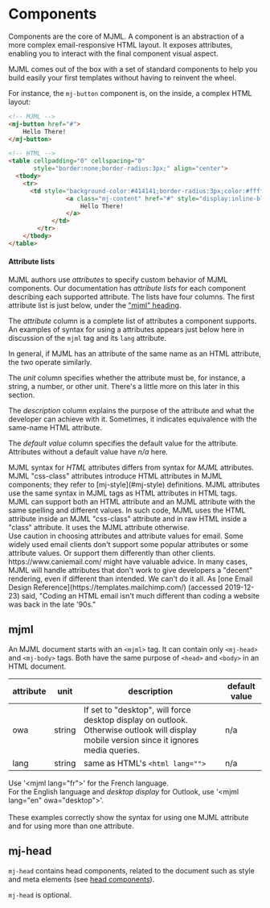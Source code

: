 # Components

Components are the core of MJML. A component is an abstraction of a more complex email-responsive HTML layout. It exposes attributes, enabling you to interact with the final component visual aspect.

MJML comes out of the box with a set of standard components to help you build easily your first templates without having to reinvent the wheel.

For instance, the `mj-button` component is, on the inside, a complex HTML layout:

``` html
<!-- MJML -->
<mj-button href="#">
    Hello There!
</mj-button>

<!-- HTML -->
<table cellpadding="0" cellspacing="0"
       style="border:none;border-radius:3px;" align="center">
  <tbody>
    <tr>
      <td style="background-color:#414141;border-radius:3px;color:#ffffff;cursor:auto;" align="center" valign="middle" bgcolor="#414141">
				<a class="mj-content" href="#" style="display:inline-block;text-decoration:none;background-color:#414141;border:1px solid #414141;border-radius:3px;color:#ffffff;font-size:13px;font-weight:bold;padding:15px 30px;" target="_blank">
					Hello There!
				</a>
			</td>
		</tr>
	</tbody>
</table>
```

#### Attribute lists

MJML authors use _attributes_ to specify custom behavior of MJML components.
Our documentation has _attribute lists_ for each component describing each 
  supported attribute.
The lists have four columns.
The first attribute list is just below, under the ["mjml" heading](##mjml).

The _attribute_ column is a complete list of attributes a component supports.
An examples of syntax for using a attributes appears just below here
  in discussion of the `mjml` tag and its `lang` attribute.

<aside class="notice">
In general, if MJML has an attribute of the same name as an HTML attribute,
  the two operate similarly.
</aside>

<!--- NOTE: I understand Markdown recognizes this three-dash comment
  syntax as a line that should appear in the HTML as a comment (two-dash),
  but should not render in the documentation. Garry votes that's okay.
  There's advantage in putting a comment here for future documentation
  maintainers. --> 
<!--- Example 1: MJML's type "color" (color.js in mjml-core/src/types) supports notations
  (1) #RRGGBB, (2) #RGB, (3) rgb(), and (4) rgba(), and no other.
  HTML also supports "hsl()" notation and others. Still, they operate similarly. -->
<!--- Example 2:
  MJML's "mj-text" > "padding" limits the attribute values to "unit(px,%,)".
  HTML's "padding" also supports "em" units and
  three <em>global value</em> strings. Still similar. -->
  
The _unit_ column specifies whether the attribute must be, for instance,
  a string, a number, or other unit.
There's a little more on this later in this section.

The _description_ column explains the purpose of the attribute
  and what the developer can achieve with it.
Sometimes, it indicates equivalence with the same-name HTML attribute. 

The _default value_ column specifies the default value for the attribute.
Attributes without a default value have _n/a_ here.

<!--- Not ambiguous because MJML does not support "n/a" as any attribute value. --> 

<aside class="notice">
MJML syntax for <em>HTML</em> attributes differs from syntax for <em>MJML</em> attributes.
MJML "css-class" attributes introduce HTML attributes in MJML components;
  they refer to [mj-style](#mj-style) definitions.
MJML attributes use the same syntax in MJML tags as HTML attributes in HTML tags.
</aside>

<aside class="notice">
MJML can support both an HTML attribute and an MJML attribute
  with the same spelling and different values.
In such code, MJML uses the HTML attribute
  inside an MJML "css-class" attribute and
  in raw HTML inside a "class" attribute.
It uses the MJML attribute otherwise.
</aside>

<!--- https://mjml.io/try-it-live/H1LbbsI1I -->

<aside class="notice">
Use caution in choosing attributes and attribute values for email.
Some widely used email clients don't support
  some popular attributes or some attribute values.
Or support them differently than other clients.
https://www.caniemail.com/ might have valuable advice.
In many cases, MJML will handle attributes that don't work
  to give developers a "decent" rendering, even if different than intended.
We can't do it all.
As [one Email Design Reference](https://templates.mailchimp.com/)
  (accessed 2019-12-23) said, "Coding an HTML email isn't much different than
  coding a website was back in the late '90s."
</aside>


## mjml

An MJML document starts with an `<mjml>` tag.
It can contain only `<mj-head>` and `<mj-body>` tags.
Both have the same purpose of `<head>` and `<body>` in an HTML document.

attribute | unit | description | default value
----------|------|-------------|---------------
owa | string | If set to "desktop", will force desktop display on outlook. Otherwise outlook will display mobile version since it ignores media queries. | n/a
lang | string | same as HTML's `<html lang="">` | n/a

<aside class="notice">
Use '&lt;mjml lang="fr"&gt;' for the French language.<br />
For the English language and <em>desktop display</em> for Outlook, use '&lt;mjml lang="en" owa="desktop"&gt;'.
<br /><br />
These examples correctly show the syntax for using one MJML attribute and for using more than one attribute.
</aside>

## mj-head

`mj-head` contains head components, related to the document such as style and meta elements (see [head components](#standard-head-components)).

`mj-head` is optional.

